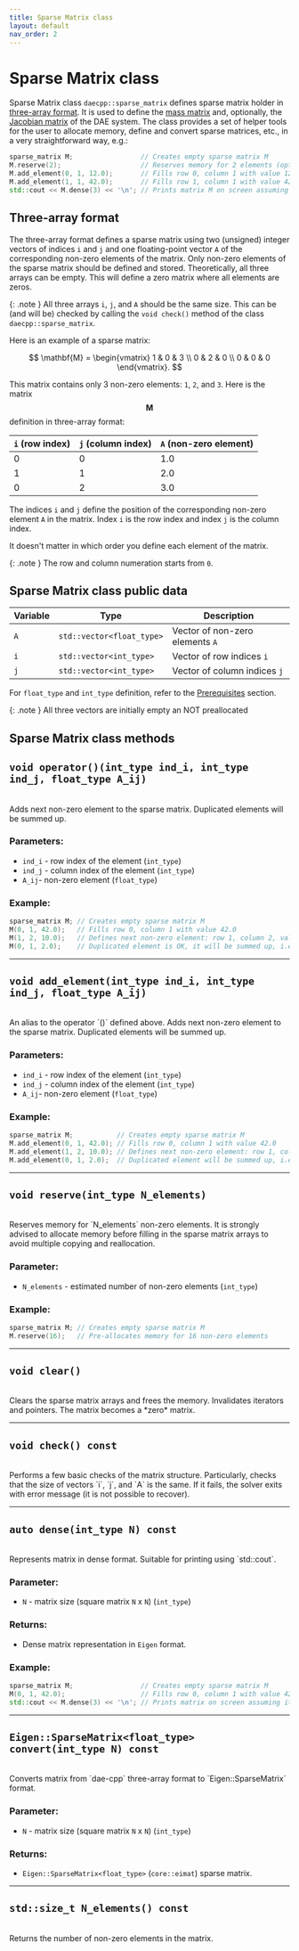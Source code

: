 ```yaml
---
title: Sparse Matrix class
layout: default
nav_order: 2
---
```


# Sparse Matrix class

Sparse Matrix class `daecpp::sparse_matrix` defines sparse matrix holder in [three-array format](#three-array-format). 
It is used to define the [mass matrix](mass-matrix.html) and, optionally, the [Jacobian matrix](jacobian-matrix.html) of the DAE system.
The class provides a set of helper tools for the user to allocate memory, define and convert sparse matrices, etc., in a very straightforward way, e.g.:

```cpp
sparse_matrix M;                 // Creates empty sparse matrix M
M.reserve(2);                    // Reserves memory for 2 elements (optional)
M.add_element(0, 1, 12.0);       // Fills row 0, column 1 with value 12.0
M.add_element(1, 1, 42.0);       // Fills row 1, column 1 with value 42.0
std::cout << M.dense(3) << '\n'; // Prints matrix M on screen assuming it's a 3x3 matrix
```

## Three-array format

The three-array format defines a sparse matrix using two (unsigned) integer vectors of indices `i` and `j` and one floating-point vector `A` of the corresponding non-zero elements of the matrix. Only non-zero elements of the sparse matrix should be defined and stored. Theoretically, all three arrays can be empty. This will define a zero matrix where all elements are zeros.

{: .note }
All three arrays `i`, `j`, and `A` should be the same size. This can be (and will be) checked by calling the `void check()` method of the class `daecpp::sparse_matrix`.

Here is an example of a sparse matrix:

$$
\mathbf{M} =
\begin{vmatrix}
1 & 0 & 3 \\
0 & 2 & 0 \\
0 & 0 & 0
\end{vmatrix}.
$$

This matrix contains only 3 non-zero elements: `1`, `2`, and `3`.
Here is the matrix $$\mathbf{M}$$ definition in three-array format:

| `i` (row index) | `j` (column index) | `A` (non-zero element) |
| --------------- | ------------------ | ---------------------- |
| 0               | 0                  | 1.0                    |
| 1               | 1                  | 2.0                    |
| 0               | 2                  | 3.0                    |

The indices `i` and `j` define the position of the corresponding non-zero element `A` in the matrix. Index `i` is the row index and index `j` is the column index.

It doesn't matter in which order you define each element of the matrix.

{: .note }
The row and column numeration starts from `0`.

## Sparse Matrix class public data

| Variable | Type | Description |
| -------- | ---- | ----------- |
| `A`      | `std::vector<float_type>` | Vector of non-zero elements `A` |
| `i`      | `std::vector<int_type>`   | Vector of row indices `i`       |
| `j`      | `std::vector<int_type>`   | Vector of column indices `j`    |

For `float_type` and `int_type` definition, refer to the [Prerequisites](prerequisites.html#dae-cpp-types) section.

{: .note }
All three vectors are initially empty an NOT preallocated

## Sparse Matrix class methods

## `void operator()(int_type ind_i, int_type ind_j, float_type A_ij)`

<br>
Adds next non-zero element to the sparse matrix.
Duplicated elements will be summed up.

### Parameters:

- `ind_i` - row index of the element (`int_type`)
- `ind_j` - column index of the element (`int_type`)
- `A_ij`- non-zero element (`float_type`)

### Example:

```cpp
sparse_matrix M; // Creates empty sparse matrix M
M(0, 1, 42.0);   // Fills row 0, column 1 with value 42.0
M(1, 2, 10.0);   // Defines next non-zero element: row 1, column 2, value 10.0
M(0, 1, 2.0);    // Duplicated element is OK, it will be summed up, i.e., the value will be 44.0
```

----

## `void add_element(int_type ind_i, int_type ind_j, float_type A_ij)`

<br>
An alias to the operator `()` defined above.
Adds next non-zero element to the sparse matrix.
Duplicated elements will be summed up.

### Parameters:

- `ind_i` - row index of the element (`int_type`)
- `ind_j` - column index of the element (`int_type`)
- `A_ij`- non-zero element (`float_type`)

### Example:

```cpp
sparse_matrix M;           // Creates empty sparse matrix M
M.add_element(0, 1, 42.0); // Fills row 0, column 1 with value 42.0
M.add_element(1, 2, 10.0); // Defines next non-zero element: row 1, column 2, value 10.0
M.add_element(0, 1, 2.0);  // Duplicated element will be summed up, i.e., the value will be 44.0
```

----

## `void reserve(int_type N_elements)`

<br>
Reserves memory for `N_elements` non-zero elements. It is strongly advised to allocate memory before filling in the sparse matrix arrays to avoid multiple copying and reallocation.

### Parameter:

- `N_elements` - estimated number of non-zero elements (`int_type`)

### Example:

```cpp
sparse_matrix M; // Creates empty sparse matrix M
M.reserve(16);   // Pre-allocates memory for 16 non-zero elements
```

----

## `void clear()`

<br>
Clears the sparse matrix arrays and frees the memory. Invalidates iterators and pointers. The matrix becomes a *zero* matrix.

----

## `void check() const`

<br>
Performs a few basic checks of the matrix structure. Particularly, checks that the size of vectors `i`, `j`, and `A` is the same.
If it fails, the solver exits with error message (it is not possible to recover).

----

## `auto dense(int_type N) const`

<br>
Represents matrix in dense format. Suitable for printing using `std::cout`.

### Parameter:

- `N` - matrix size (square matrix `N` x `N`) (`int_type`)

### Returns:

- Dense matrix representation in `Eigen` format.

### Example:

```cpp
sparse_matrix M;                 // Creates empty sparse matrix M
M(0, 1, 42.0);                   // Fills row 0, column 1 with value 42.0
std::cout << M.dense(3) << '\n'; // Prints matrix on screen assuming it's a 3x3 matrix
```

----

## `Eigen::SparseMatrix<float_type> convert(int_type N) const`

<br>
Converts matrix from `dae-cpp` three-array format to `Eigen::SparseMatrix` format.

### Parameter:

- `N` - matrix size (square matrix `N` x `N`) (`int_type`)

### Returns:

- `Eigen::SparseMatrix<float_type>` (`core::eimat`) sparse matrix.

----

## `std::size_t N_elements() const`

<br>
Returns the number of non-zero elements in the matrix.
